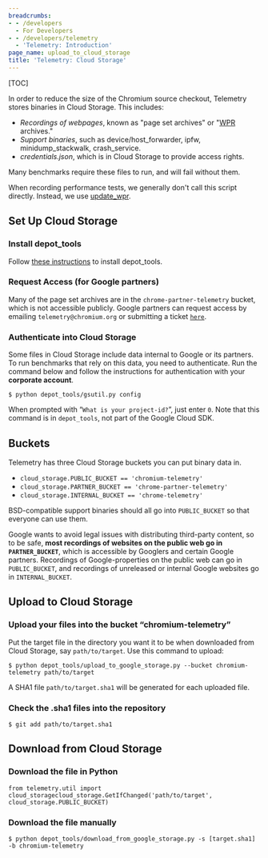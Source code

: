 ```yaml
---
breadcrumbs:
- - /developers
  - For Developers
- - /developers/telemetry
  - 'Telemetry: Introduction'
page_name: upload_to_cloud_storage
title: 'Telemetry: Cloud Storage'
---
```


[TOC]

In order to reduce the size of the Chromium source checkout, Telemetry stores
binaries in Cloud Storage. This includes:

*   *Recordings of webpages*, known as "page set archives" or
            "[WPR](https://github.com/chromium/web-page-replay) archives."
*   *Support binaries*, such as device/host_forwarder, ipfw,
            minidump_stackwalk, crash_service.
*   *credentials.json*, which is in Cloud Storage to provide access
            rights.

Many benchmarks require these files to run, and will fail without them.

When recording performance tests, we generally don't call this script directly.
Instead, we use [update_wpr](https://source.chromium.org/chromium/chromium/src/+/main:tools/perf/recording_benchmarks.md).


## Set Up Cloud Storage

### Install depot_tools

Follow [these instructions](/developers/how-tos/install-depot-tools) to install
depot_tools.

### Request Access (for Google partners)

Many of the page set archives are in the `chrome-partner-telemetry` bucket,
which is not accessible publicly. Google partners can request access by emailing
`telemetry@chromium.org` or submitting a ticket [`here`](https://bugs.chromium.org/p/chromium/issues/entry?template=Chromium+Perf+Test+Data%2C+Resource+or+Access+Request).



### Authenticate into Cloud Storage

Some files in Cloud Storage include data internal to Google or its partners. To
run benchmarks that rely on this data, you need to authenticate. Run the command
below and follow the instructions for authentication with your **corporate
account**.

```none
$ python depot_tools/gsutil.py config
```

When prompted with “`What is your project-id?`”, just enter `0`. Note that this
command is in `depot_tools`, not part of the Google Cloud SDK.

## Buckets

Telemetry has three Cloud Storage buckets you can put binary data in.

*   `cloud_storage.PUBLIC_BUCKET == 'chromium-telemetry'`
*   `cloud_storage.PARTNER_BUCKET == 'chrome-partner-telemetry'`
*   `cloud_storage.INTERNAL_BUCKET == 'chrome-telemetry'`

BSD-compatible support binaries should all go into `PUBLIC_BUCKET` so that
everyone can use them.

Google wants to avoid legal issues with distributing third-party content, so to
be safe, **most recordings of websites on the public web go in
`PARTNER_BUCKET`**, which is accessible by Googlers and certain Google partners.
Recordings of Google-properties on the public web can go in `PUBLIC_BUCKET`, and
recordings of unreleased or internal Google websites go in `INTERNAL_BUCKET`.

## Upload to Cloud Storage

### Upload your files into the bucket “chromium-telemetry”

Put the target file in the directory you want it to be when downloaded from
Cloud Storage, say `path/to/target`. Use this command to upload:

```none
$ python depot_tools/upload_to_google_storage.py --bucket chromium-telemetry path/to/target
```

A SHA1 file `path/to/target.sha1` will be generated for each uploaded file.

### Check the .sha1 files into the repository

```none
$ git add path/to/target.sha1
```

## Download from Cloud Storage

### Download the file in Python

```none
from telemetry.util import cloud_storagecloud_storage.GetIfChanged('path/to/target', cloud_storage.PUBLIC_BUCKET)
```

### Download the file manually

```none
$ python depot_tools/download_from_google_storage.py -s [target.sha1] -b chromium-telemetry
```
